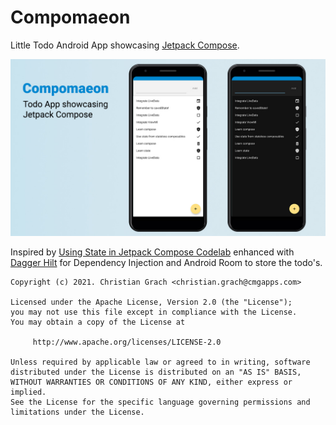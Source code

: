 # Compomaeon

Little Todo Android App showcasing [Jetpack Compose][1].

![Compomaeon - Todo App showcasing Jetpack Compose](assets/images/banner.jpg)

Inspired by [Using State in Jetpack Compose Codelab][2] enhanced with [Dagger Hilt][3] for
Dependency Injection and Android Room to store the todo's.

```text
Copyright (c) 2021. Christian Grach <christian.grach@cmgapps.com>

Licensed under the Apache License, Version 2.0 (the "License");
you may not use this file except in compliance with the License.
You may obtain a copy of the License at

     http://www.apache.org/licenses/LICENSE-2.0

Unless required by applicable law or agreed to in writing, software
distributed under the License is distributed on an "AS IS" BASIS,
WITHOUT WARRANTIES OR CONDITIONS OF ANY KIND, either express or implied.
See the License for the specific language governing permissions and
limitations under the License.
```

[1]: https://developer.android.com/jetpack/compose

[2]: https://developer.android.com/codelabs/jetpack-compose-state

[3]: https://dagger.dev/hilt/
